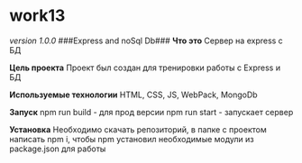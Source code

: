 # work13
_version 1.0.0_
###Express and noSql Db###
__Что это__ 
Сервер на express с БД

__Цель проекта__ 
Проект был создан для тренировки работы с Express и БД

__Используемые технологии__ 
HTML, CSS, JS, WebPack, MongoDb

__Запуск__
npm run build - для прод версии
npm run start - запускает сервер

__Установка__
Необходимо скачать репозиторий, в папке с проектом написать npm i, чтобы npm установил необходимые модули из package.json для работы 
